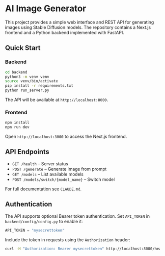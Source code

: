 # AI Image Generator

This project provides a simple web interface and REST API for generating images using Stable Diffusion models. The repository contains a Next.js frontend and a Python backend implemented with FastAPI.

## Quick Start

### Backend

```bash
cd backend
python3 -m venv venv
source venv/bin/activate
pip install -r requirements.txt
python run_server.py
```

The API will be available at `http://localhost:8000`.

### Frontend

```bash
npm install
npm run dev
```

Open `http://localhost:3000` to access the Next.js frontend.

## API Endpoints

- `GET /health` – Server status
- `POST /generate` – Generate image from prompt
- `GET /models` – List available models
- `POST /models/switch/{model_name}` – Switch model

For full documentation see `CLAUDE.md`.

## Authentication

The API supports optional Bearer token authentication. Set `API_TOKEN` in
`backend/config/config.py` to enable it:

```python
API_TOKEN = "mysecrettoken"
```

Include the token in requests using the `Authorization` header:

```bash
curl -H "Authorization: Bearer mysecrettoken" http://localhost:8000/health
```

